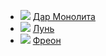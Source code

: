 * ![](/books/sf_action/Сергей%20Клочков/Дар%20Монолита.jpg) [Дар Монолита](/books/sf_action/Сергей%20Клочков/Дар%20Монолита)
* ![](/books/sf_action/Сергей%20Клочков/Лунь.jpg) [Лунь](/books/sf_action/Сергей%20Клочков/Лунь)
* ![](/books/sf_action/Сергей%20Клочков/Фреон.jpg) [Фреон](/books/sf_action/Сергей%20Клочков/Фреон)
